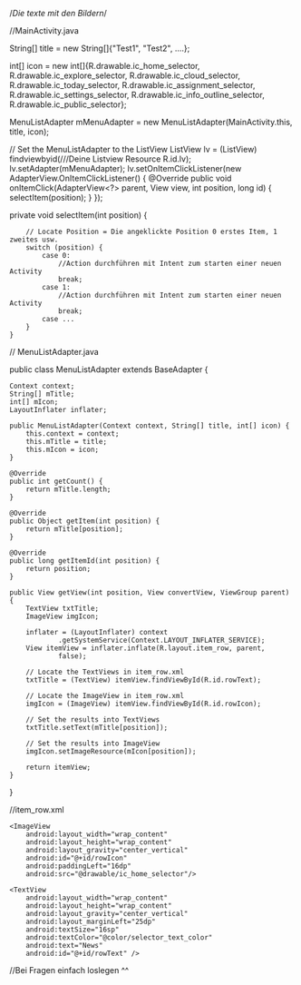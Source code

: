 /*Die texte mit den Bildern*/

//MainActivity.java

String[] title = new String[]{"Test1", "Test2", ....};

int[] icon = new int[]{R.drawable.ic_home_selector,
                R.drawable.ic_explore_selector, R.drawable.ic_cloud_selector,
                R.drawable.ic_today_selector, R.drawable.ic_assignment_selector,
                R.drawable.ic_settings_selector, R.drawable.ic_info_outline_selector, R.drawable.ic_public_selector};

MenuListAdapter mMenuAdapter = new MenuListAdapter(MainActivity.this, title, icon);  

// Set the MenuListAdapter to the ListView
ListView lv = (ListView) findviewbyid(///Deine Listview Resource R.id.lv);
lv.setAdapter(mMenuAdapter);
lv.setOnItemClickListener(new AdapterView.OnItemClickListener() {
                @Override
                public void onItemClick(AdapterView<?> parent, View view, int position, long id) {
                    selectItem(position);
                }
            });
            
private void selectItem(int position) {

        // Locate Position = Die angeklickte Position 0 erstes Item, 1 zweites usw.
        switch (position) {
            case 0:
                //Action durchführen mit Intent zum starten einer neuen Activity
                break;
            case 1:
                //Action durchführen mit Intent zum starten einer neuen Activity
                break;
            case ...
        }
    }

// MenuListAdapter.java

public class MenuListAdapter extends BaseAdapter {

    Context context;
    String[] mTitle;
    int[] mIcon;
    LayoutInflater inflater;

    public MenuListAdapter(Context context, String[] title, int[] icon) {
        this.context = context;
        this.mTitle = title;
        this.mIcon = icon;
    }

    @Override
    public int getCount() {
        return mTitle.length;
    }

    @Override
    public Object getItem(int position) {
        return mTitle[position];
    }

    @Override
    public long getItemId(int position) {
        return position;
    }

    public View getView(int position, View convertView, ViewGroup parent) {
        TextView txtTitle;
        ImageView imgIcon;

        inflater = (LayoutInflater) context
                .getSystemService(Context.LAYOUT_INFLATER_SERVICE);
        View itemView = inflater.inflate(R.layout.item_row, parent,
                false);

        // Locate the TextViews in item_row.xml
        txtTitle = (TextView) itemView.findViewById(R.id.rowText);

        // Locate the ImageView in item_row.xml
        imgIcon = (ImageView) itemView.findViewById(R.id.rowIcon);

        // Set the results into TextViews
        txtTitle.setText(mTitle[position]);

        // Set the results into ImageView
        imgIcon.setImageResource(mIcon[position]);

        return itemView;
    }

}

//item_row.xml

<?xml version="1.0" encoding="utf-8"?>
<LinearLayout xmlns:android="http://schemas.android.com/apk/res/android"
    android:layout_width="match_parent"
    android:layout_height="48dp"
    android:background="?android:attr/activatedBackgroundIndicator"
    android:orientation="horizontal">


    <ImageView
        android:layout_width="wrap_content"
        android:layout_height="wrap_content"
        android:layout_gravity="center_vertical"
        android:id="@+id/rowIcon"
        android:paddingLeft="16dp"
        android:src="@drawable/ic_home_selector"/>

    <TextView
        android:layout_width="wrap_content"
        android:layout_height="wrap_content"
        android:layout_gravity="center_vertical"
        android:layout_marginLeft="25dp"
        android:textSize="16sp"
        android:textColor="@color/selector_text_color"
        android:text="News"
        android:id="@+id/rowText" />

</LinearLayout>

//Bei Fragen einfach loslegen ^^

